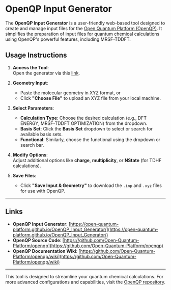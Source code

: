 # OpenQP Input Generator

The **OpenQP Input Generator** is a user-friendly web-based tool designed to create and manage input files for the [Open Quantum Platform (OpenQP)](https://github.com/Open-Quantum-Platform/openqp). It simplifies the preparation of input files for quantum chemical calculations using OpenQP's powerful features, including MRSF-TDDFT.  



## Usage Instructions
1. **Access the Tool**:  
   Open the generator via this [link](https://open-quantum-platform.github.io/OpenQP_Input_Generator/).

2. **Geometry Input**:  
   - Paste the molecular geometry in XYZ format, or  
   - Click **"Choose File"** to upload an XYZ file from your local machine.

3. **Select Parameters**:  
   - **Calculation Type**: Choose the desired calculation (e.g., DFT ENERGY, MRSF-TDDFT OPTIMIZATION) from the dropdown.  
   - **Basis Set**: Click the **Basis Set** dropdown to select or search for available basis sets.  
   - **Functional**: Similarly, choose the functional using the dropdown or search bar.  

4. **Modify Options**:  
   Adjust additional options like **charge**, **multiplicity**, or **NState** (for TDHF calculations).  

5. **Save Files**:  
   - Click **"Save Input & Geometry"** to download the `.inp` and `.xyz` files for use with OpenQP.  

---

## Links
- **OpenQP Input Generator**: [https://open-quantum-platform.github.io/OpenQP_Input_Generator/](https://open-quantum-platform.github.io/OpenQP_Input_Generator/)  
- **OpenQP Source Code**: [https://github.com/Open-Quantum-Platform/openqp](https://github.com/Open-Quantum-Platform/openqp)  
- **OpenQP Documentation Wiki**: [https://github.com/Open-Quantum-Platform/openqp/wiki](https://github.com/Open-Quantum-Platform/openqp/wiki)  

---

This tool is designed to streamline your quantum chemical calculations. For more advanced configurations and capabilities, visit the [OpenQP repository](https://github.com/Open-Quantum-Platform/openqp).  

